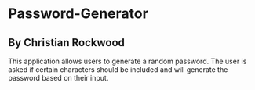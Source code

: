 # Password-Generator
## By Christian Rockwood

This application allows users to generate a random password. The user is asked if certain characters should be included and will generate the password based on their input.

<!-- ![Generator] Link to screenshot -->

<!-- [Link to deployed application] -->